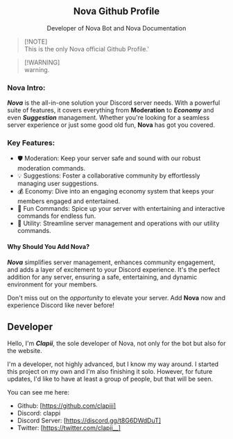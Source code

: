 <p align="center">
 <h2 align="center">Nova Github Profile</h2>
 <p align="center">Developer of Nova Bot and Nova Documentation</p>
</p>

> [!NOTE]\
> This is the only Nova official Github Profile.'

> [!WARNING]\
> warning.

### Nova Intro:

***Nova*** is the all-in-one solution your Discord server needs. With a powerful suite of features, it covers everything from **Moderation** to ***Economy*** and even ***Suggestion*** management. Whether you're looking for a seamless server experience or just some good old fun, **Nova** has got you covered. 

### Key Features:

*   🛡️ Moderation: Keep your server safe and sound with our robust moderation commands.
*   💡 Suggestions: Foster a collaborative community by effortlessly managing user suggestions.
*   💰 Economy: Dive into an engaging economy system that keeps your members engaged and entertained.
*   🎉 Fun Commands: Spice up your server with entertaining and interactive commands for endless fun.
*   🔧 Utility: Streamline server management and operations with our utility commands.


#### Why Should You Add Nova?

***Nova*** simplifies server management, enhances community engagement, and adds a layer of excitement to your Discord experience. It's the perfect addition for any server, ensuring a safe, entertaining, and dynamic environment for your members.

Don't miss out on the *opportunity* to elevate your server. Add **Nova** now and experience Discord like never before!

## Developer 

Hello, I'm ***Clapii***, the sole developer of Nova, not only for the bot but also for the website.

I'm a developer, not highly advanced, but I know my way around. I started this project on my own and I'm also finishing it solo. However, for future updates, I'd like to have at least a group of people, but that will be seen.

You can see me here:

* Github: [https://github.com/clapiii]
* Discord: clappi
* Discord Server: [https://discord.gg/t8G6DWdDuT]
* Twitter: [https://twitter.com/clapii__]
